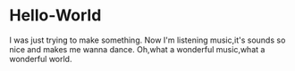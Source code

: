 # Hello-World
I was just trying to make something.
Now I'm listening music,it's sounds so nice and makes me wanna dance.
Oh,what a wonderful music,what a wonderful world.
